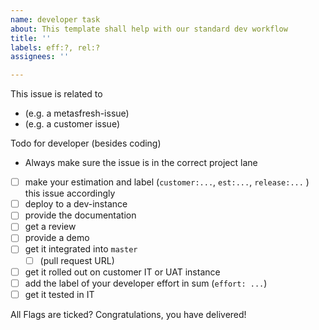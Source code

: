 ```yaml
---
name: developer task
about: This template shall help with our standard dev workflow
title: ''
labels: eff:?, rel:?
assignees: ''

---
```


This issue is related to
* (e.g. a metasfresh-issue)
* (e.g. a customer issue)

Todo for developer (besides coding)
- Always make sure the issue is in the correct project lane
- [ ] make your estimation and label (`customer:...`, `est:...`, `release:...` ) this issue accordingly
- [ ] deploy to a dev-instance
- [ ] provide the documentation
- [ ] get a review
- [ ] provide a demo
- [ ] get it integrated into `master`
  * [ ] (pull request URL)
- [ ] get it rolled out on customer IT or UAT instance
- [ ] add the label of your developer effort in sum (`effort: ...`)
- [ ] get it tested in IT

All Flags are ticked? Congratulations, you have delivered!
